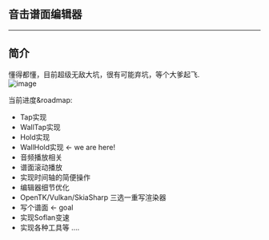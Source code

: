 ## 音击谱面编辑器
----
## 简介
懂得都懂，目前超级无敌大坑，很有可能弃坑，等个大爹起飞.<br>
![image](https://user-images.githubusercontent.com/7549173/147376592-f957a94b-ec6a-42ab-a742-f097b8748273.png)

当前进度&roadmap:
* Tap实现 
* WallTap实现 
* Hold实现 
* WallHold实现 <- we are here!
* 音频播放相关
* 谱面滚动播放
* 实现时间轴的简便操作
* 编辑器细节优化
* OpenTK/Vulkan/SkiaSharp 三选一重写渲染器
* 写个谱面 <- goal
* 实现Soflan变速
* 实现各种工具等
....
